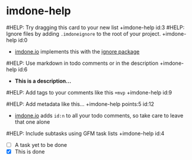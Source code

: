 imdone-help
====
#HELP: Try dragging this card to your new list +imdone-help id:3
#HELP: Ignore files by adding `.imdoneignore` to the root of your project. +imdone-help id:0
- [imdone.io](https://imdone.io) implements this with the [ignore package](https://www.npmjs.com/package/ignore)

#HELP: Use markdown in todo comments or in the description +imdone-help id:6
- **This is a description...**

#HELP: Add tags to your comments like this `+mvp` +imdone-help id:9

#HELP: Add metadata like this... +imdone-help points:5 id:12
- [imdone.io](https://imdone.io) adds `id:n` to all your todo comments, so take care to leave that one alone

#HELP: Include subtasks using GFM task lists +imdone-help id:4
- [ ] A task yet to be done
- [x] This is done
